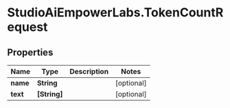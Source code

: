 # StudioAiEmpowerLabs.TokenCountRequest

## Properties

Name | Type | Description | Notes
------------ | ------------- | ------------- | -------------
**name** | **String** |  | [optional] 
**text** | **[String]** |  | [optional] 


